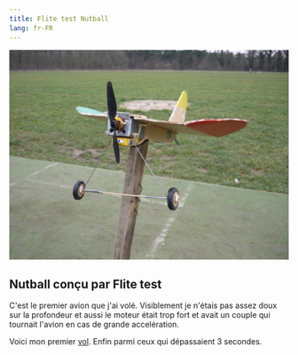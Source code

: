 ```yaml
---
title: Flite test Nutball
lang: fr-FR
---
```


![](nutball.JPG)

## Nutball conçu par Flite test

C'est le premier avion que j'ai volé. Visiblement je n'étais pas assez doux sur la profondeur et aussi le moteur était trop fort et avait un couple qui tournait l'avion en cas de grande accelération.

Voici mon premier [vol](https://photos.google.com/share/AF1QipMwlJjvcsawWgwyq19UPzkdPG5xt6w44J3VMtsNj3yqHiBdecFyQ7yWqugvPAWhTA/photo/AF1QipNIqQbkrGoNR4hQxp8lCXa0LDSJOjTKJcqzXDSb?key=Rkhqb0tINUJsa2ttZ1dyVEJFd0J6R2lTRWk3T1pB). Enfin parmi ceux qui dépassaient 3 secondes.
